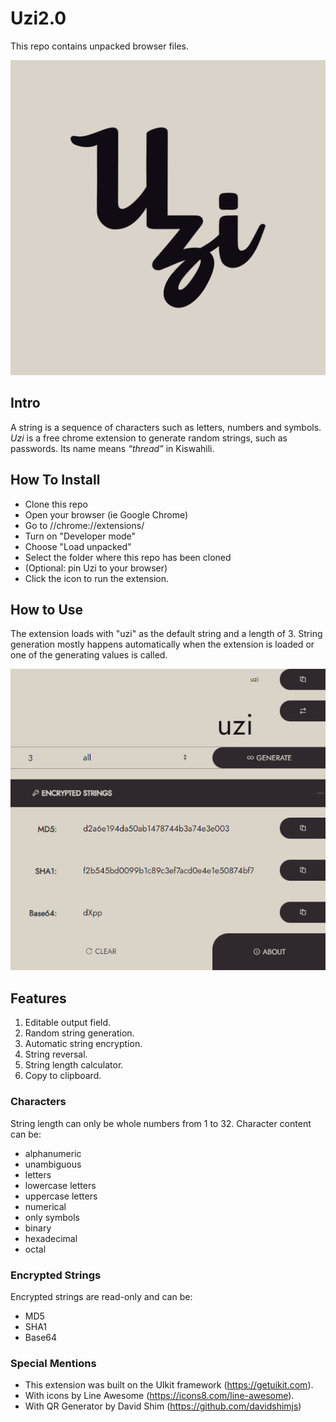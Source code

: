 # Uzi2.0
This repo contains unpacked browser files.

![Uzi Logo](https://raw.githubusercontent.com/KomboAmina/Uzi2.0/main/assets/img/Uzi%20Logo%20large.jpg)


## Intro
A string is a sequence of characters such as letters, numbers and symbols.
_Uzi_ is a free chrome extension to generate random strings, such as passwords. Its name means _“thread”_ in Kiswahili.

## How To Install
* Clone this repo
* Open your browser (ie Google Chrome)
* Go to //chrome://extensions/
* Turn on "Developer mode"
* Choose "Load unpacked"
* Select the folder where this repo has been cloned
* (Optional: pin Uzi to your browser)
* Click the icon to run the extension.

## How to Use
The extension loads with "uzi" as the default string and a length of 3.
String generation mostly happens automatically when the extension is loaded or one of the generating values is called.

![Screenshot of the expanded view](https://raw.githubusercontent.com/KomboAmina/Uzi2.0/main/assets/img/Popup-2.png)

## Features
1. Editable output field.
2. Random string generation.
3. Automatic string encryption.
4. String reversal.
5. String length calculator.
6. Copy to clipboard.

### Characters
String length can only be whole numbers from 1 to 32.
Character content can be:
* alphanumeric
* unambiguous
* letters
* lowercase letters
* uppercase letters
* numerical
* only symbols
* binary
* hexadecimal
* octal

### Encrypted Strings
Encrypted strings are read-only and can be:
* MD5
* SHA1
* Base64

### Special Mentions
* This extension was built on the UIkit framework (https://getuikit.com).
* With icons by Line Awesome (https://icons8.com/line-awesome).
* With QR Generator by David Shim (https://github.com/davidshimjs)
